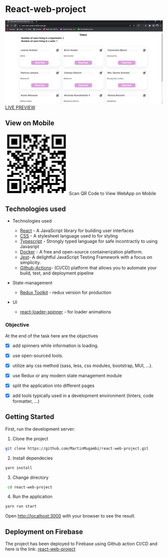 # React-web-project
![react-project](/screens/home.png "react-project")
[LIVE PREVIEW](https://react-web-project-e48de.web.app//)

## View on Mobile
<img src="screens/qrcode.png" width="200"/>  
Scan QR Code to View WebApp on Mobile

## Technologies used
- Technologies used
  - [React](https://reactjs.org/) - A JavaScript library for building user interfaces
  - [CSS](https://www.w3schools.com/css/) - A stylesheet language used to for styling
  - [Typescript](https://www.typescriptlang.org/) - Strongly typed language for safe incontractly to using Javasript
  - [Docker](https://www.docker.com/) - A free and open-source containerization platform.
  - [Jest](https://jestjs.io/)- A delightful JavaScript Testing Framework with a focus on simplicity.
  - [Github-Actions](https://github.com/features/actions)-  (CI/CD) platform that allows you to automate your   build, test, and deployment pipeline

- State-management

  - [Redux Toolkit](https://redux-toolkit.js.org/introduction/getting-started) - redux version for production

- UI

  - [react-loader-spinner](https://www.npmjs.com/package/react-loader-spinner) - for loader animations

### Objective
At the end of the task here are the objectives
- [x] add spinners while information is loading.
- [x] use open-sourced tools.
- [x] utilize any css method (sass, less, css modules, bootstrap, MUI, ...).
- [x] use Redux or any modern state management module 
- [x] split the application into different pages 
- [x] add tools typically used in a development environment (linters, code formatter, ...)


## Getting Started

First, run the development server:

1. Clone the project

```bash
git clone https://github.com/MartinMugambi/react-web-project.git
```

2. Install dependecies

```bash
yarn install
```
3. Change directory

```bash
 cd react-web-project
```

4. Run the application

```bash
yarn run start
```

Open [http://localhost:3000](http://localhost:3000) with your browser to see the result.

## Deployment on Firebase

The project has been deployed to Firebase using Github action CI/CD and here is the link: [react-web-project](https://react-web-project-e48de.web.app/)
